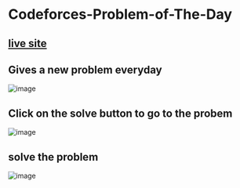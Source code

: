 ﻿# Codeforces-Problem-of-The-Day
 ## [live site](https://codeforces-probem-of-the-day.netlify.app/)
 ## Gives a new problem everyday
![image](https://user-images.githubusercontent.com/84634405/187019183-9f590032-c092-4249-9144-513e0777af28.png)
## Click on the solve button to go to the probem
![image](https://user-images.githubusercontent.com/84634405/187019220-3f3871c3-dcc9-46dc-a3ba-a27704eb8083.png)
## solve the problem
![image](https://user-images.githubusercontent.com/84634405/187019223-6c10b15f-1042-41a8-bf8a-6e91a1040293.png)
